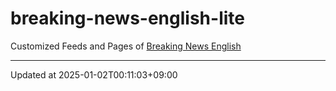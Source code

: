 # breaking-news-english-lite

Customized Feeds and Pages of [Breaking News English](https://breakingnewsenglish.com/)

---

Updated at 2025-01-02T00:11:03+09:00
